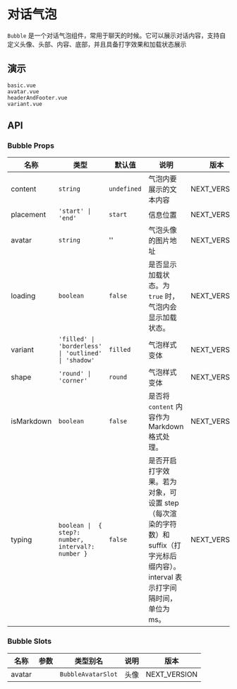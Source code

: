 # 对话气泡

`Bubble` 是一个对话气泡组件，常用于聊天的时候。它可以展示对话内容，支持自定义头像、头部、内容、底部，并且具备打字效果和加载状态展示

## 演示

```demo
basic.vue
avatar.vue
headerAndFooter.vue
variant.vue
```

## API

### Bubble Props

| 名称 | 类型 | 默认值 | 说明 | 版本 |
| --- | --- | --- | --- | --- |
| content | `string` | `undefined` | 气泡内要展示的文本内容 | NEXT_VERSION |
| placement | `'start' \| 'end'` | `start` | 信息位置 | NEXT_VERSION |
| avatar | `string` | '' | 气泡头像的图片地址 | NEXT_VERSION |
| loading | `boolean` | `false` | 是否显示加载状态。为 `true` 时，气泡内会显示加载状态。 | NEXT_VERSION |
| variant | `'filled' \| 'borderless' \| 'outlined' \| 'shadow'` | `filled` | 气泡样式变体 | NEXT_VERSION |
| shape | `'round' \| 'corner'` | `round` | 气泡样式变体 | NEXT_VERSION |
| isMarkdown | `boolean` | `false` | 是否将 `content` 内容作为 Markdown 格式处理。 | NEXT_VERSION |
| typing | `boolean \|  { step?: number, interval?: number }` | `false` | 是否开启打字效果。若为对象，可设置 step（每次渲染的字符数）和 suffix（打字光标后缀内容）。interval 表示打字间隔时间，单位为 ms。 | NEXT_VERSION |

### Bubble Slots

| 名称   | 参数 | 类型别名           | 说明 | 版本         |
| ------ | ---- | ------------------ | ---- | ------------ |
| avatar |      | `BubbleAvatarSlot` | 头像 | NEXT_VERSION |
